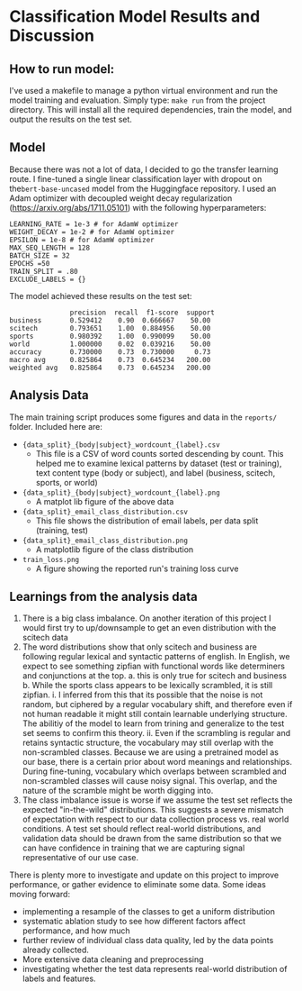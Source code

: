 # Classification Model Results and Discussion

## How to run model:
I've used a makefile to manage a python virtual environment and run the model training and evaluation.
Simply type:
`make run` 
from the project directory. This will install all the required dependencies, train the model, and output the results on the test set.

## Model

Because there was not a lot of data, I decided to go the transfer learning route. I fine-tuned a single linear classification layer with dropout on the`bert-base-uncased` model from the Huggingface repository. I used an Adam optimizer with decoupled weight decay regularization (https://arxiv.org/abs/1711.05101) with the following hyperparameters:

```
LEARNING_RATE = 1e-3 # for AdamW optimizer
WEIGHT_DECAY = 1e-2 # for AdamW optimizer
EPSILON = 1e-8 # for AdamW optimizer
MAX_SEQ_LENGTH = 128
BATCH_SIZE = 32
EPOCHS =50
TRAIN_SPLIT = .80
EXCLUDE_LABELS = {}
```
The model achieved these results on the test set:

```
               precision  recall  f1-score  support
business       0.529412    0.90  0.666667    50.00
scitech        0.793651    1.00  0.884956    50.00
sports         0.980392    1.00  0.990099    50.00
world          1.000000    0.02  0.039216    50.00
accuracy       0.730000    0.73  0.730000     0.73
macro avg      0.825864    0.73  0.645234   200.00
weighted avg   0.825864    0.73  0.645234   200.00
```

## Analysis Data

The main training script produces some figures and data in the `reports/` folder. Included here are:
- `{data_split}_{body|subject}_wordcount_{label}.csv`
    - This file is a CSV of word counts sorted descending by count. This helped me to examine lexical patterns by dataset (test or training), text content type (body or subject), and label (business, scitech, sports, or world)
-  `{data_split}_{body|subject}_wordcount_{label}.png`
    - A matplot lib figure of the above data
- `{data_split}_email_class_distribution.csv`
    - This file shows the distribution of email labels, per data split (training, test)
- `{data_split}_email_class_distribution.png`
    - A matplotlib figure of the class distribution
- `train_loss.png`
    - A figure showing the reported run's training loss curve

## Learnings from the analysis data

1. There is a big class imbalance. On another iteration of this project I would first try to up/downsample to get an even distribution with the scitech data
2. The word distributions show that only scitech and business are following regular lexical and syntactic patterns of english. In English, we expect to see something zipfian with functional words like determiners and conjunctions at the top. 
        a. this is only true for scitech and business
        b. While the sports class appears to be lexically scrambled, it is still zipfian.
            i. I inferred from this that its possible that the noise is not random, but ciphered by a regular vocabulary shift, and therefore even if not human readable it might still contain learnable underlying structure. The abilitiy of the model to learn from trining and generalize to the test set seems to confirm this theory. 
            ii. Even if the scrambling is regular and retains syntactic structure, the vocabulary may still overlap with the non-scrambled classes. Because we are using a pretrained model as our base, there is a certain prior about word meanings and relationships. During fine-tuning, vocabulary which overlaps between scrambled and non-scrambled classes will cause noisy signal. This overlap, and the nature of the scramble might be worth digging into.          
3. The class imbalance issue is worse if we assume the test set reflects the expected "in-the-wild" distributions.
    This suggests a severe mismatch of expectation with respect to our data collection process vs. real world conditions. 
    A test set should reflect real-world distributions, and validation data should be drawn from the same distribution so that we can have confidence in training that we are capturing signal representative of our use case.

There is plenty more to investigate and update on this project to improve performance, or gather evidence to eliminate some data.
Some ideas moving forward:

- implementing a resample of the classes to get a uniform distribution
- systematic ablation study to see how different factors affect performance, and how much
- further review of individual class data quality, led by the data points already collected.
- More extensive data cleaning and preprocessing
- investigating whether the test data represents real-world distribution of labels and features.